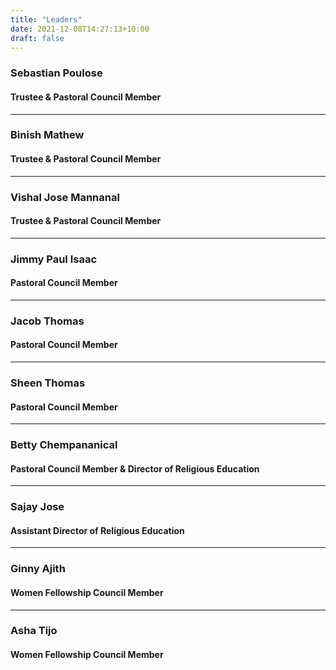 ```yaml
---
title: "Leaders"
date: 2021-12-08T14:27:13+10:00
draft: false
---
```


### Sebastian Poulose
#### Trustee & Pastoral Council Member

---

### Binish Mathew
#### Trustee & Pastoral Council Member

---

### Vishal Jose Mannanal
#### Trustee & Pastoral Council Member

---

### Jimmy Paul Isaac
#### Pastoral Council Member

---

### Jacob Thomas
#### Pastoral Council Member

---

### Sheen Thomas
#### Pastoral Council Member

---

### Betty Chempananical
#### Pastoral Council Member & Director of Religious Education

---

### Sajay Jose
#### Assistant Director of Religious Education

---

### Ginny Ajith
#### Women Fellowship Council Member

---

### Asha Tijo
#### Women Fellowship Council Member
